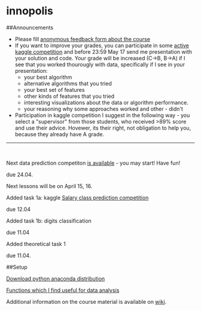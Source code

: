 # innopolis

##Announcements

* Please fill [anonymous feedback form about the course](https://docs.google.com/forms/d/1whqK0jbsp7fSLpXmyt1AtLFaPugczOBx_imuBVjFTaw/viewform)
* If you want to improve your grades, you can participate in some [active kaggle competition](https://www.kaggle.com/competitions) and before 23:59 May 17 send me presentation with your solution and code. Your grade will be increased (C->B, B->A) if I see that you worked thourougly with data, specifically if I see in your presentation:
  * your best algorithm
  * alternative algorithms that you tried
  * your best set of features
  * other kinds of features that you tried
  * interesting visualizations about the data or algorithm performance.
  * your reasoning why some approaches worked and other - didn't
* Participation in kaggle competition I suggest in the following way - you select a "supervisor" from those students, who received >89% score and use their advice. Hovewer, its their right, not obligation to help you, because they already have A grade.

---

<br>


Next data prediction competiton [is available](https://kaggle.com/join/salary_prediction_innopolis) - you may start! Have fun!

due 24.04.

Next lessons will be on April 15, 16.

Added task 1a: kaggle [Salary class prediction competition](https://inclass.kaggle.com/c/income-level-prediction)

due 12.04

Added task 1b: digits classification

due 11.04

Added theoretical task 1 

due 11.04.

##Setup

[Download python anaconda distribution](https://www.continuum.io/downloads)

[Functions which I find useful for data analysis](https://github.com/Apogentus/common)

Additional information on the course material is available on [wiki](https://github.com/Apogentus/innopolis/wiki).







